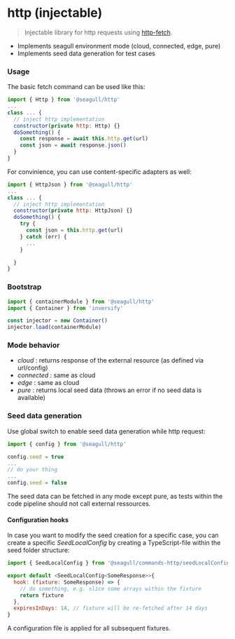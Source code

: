 # http (injectable)

> Injectable library for http requests using [http-fetch](https://github.com/bitinn/node-fetch).

- Implements seagull environment mode (cloud, connected, edge, pure)
- Implements seed data generation for test cases

### Usage

The basic fetch command can be used like this:

```javascript
import { Http } from '@seagull/http'
...
class ... {
  // inject http implementation
  constructor(private http: Http) {}
  doSomething() {
    const response = await this.http.get(url)
    const json = await response.json()
  }
}
```

For convinience, you can use content-specific adapters as well:

```javascript
import { HttpJson } from '@seagull/http'
...
class ... {
  // inject http implementation
  constructor(private http: HttpJson) {}
  doSomething() {
    try {
      const json = this.http.get(url)
    } catch (err) {
      ...
    }

  }
}
```

### Bootstrap

```javascript
import { containerModule } from '@seagull/http'
import { Container } from 'inversify'

const injector = new Container()
injector.load(containerModule)
```

### Mode behavior

- _cloud_ : returns response of the external resource (as defined via url/config)
- _connected_ : same as cloud
- _edge_ : same as cloud
- _pure_ : returns local seed data (throws an error if no seed data is available)

### Seed data generation

Use global switch to enable seed data generation while http request:

```javascript
import { config } from '@seagull/http'

config.seed = true
...
// do your thing
...
config.seed = false
```

The seed data can be fetched in any mode except pure, as tests within the code pipeline should not call external ressources.

#### Configuration hooks

In case you want to modify the seed creation for a specific case, you can create a specific _SeedLocalConfig_ by creating a TypeScript-file within the seed folder structure:

```javascript
import { SeedLocalConfig } from '@seagull/commands-http/seedLocalConfig'

export default <SeedLocalConfig<SomeResponse>>{
  hook: (fixture: SomeResponse) => {
    // do something, e.g. slice some arrays within the fixture
    return fixture
  },
  expiresInDays: 14, // fixture will be re-fetched after 14 days
}

```

A configuration file is applied for all subsequent fixtures.
